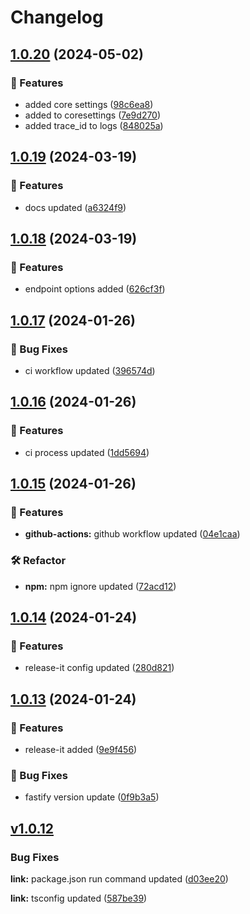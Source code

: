 # Changelog

## [1.0.20](https://github.com/helorobo/helocore/compare/v1.0.19...v1.0.20) (2024-05-02)


### :rocket: Features

* added core settings ([98c6ea8](https://github.com/helorobo/helocore/commit/98c6ea86bd676145f251a67dd809182df6db633c))
* added to coresettings ([7e9d270](https://github.com/helorobo/helocore/commit/7e9d270a2ec35e4d456dd6f92bda1c5207e09f42))
* added trace_id to logs ([848025a](https://github.com/helorobo/helocore/commit/848025ae0785a2f4b9a63b81681850dc2bab6acf))

## [1.0.19](https://github.com/helorobo/helocore/compare/v1.0.18...v1.0.19) (2024-03-19)


### :rocket: Features

* docs updated ([a6324f9](https://github.com/helorobo/helocore/commit/a6324f93a5b02ce30897ee8315c4b628a4db942f))

## [1.0.18](https://github.com/helorobo/helocore/compare/v1.0.17...v1.0.18) (2024-03-19)


### :rocket: Features

* endpoint options added ([626cf3f](https://github.com/helorobo/helocore/commit/626cf3f006510dccf49d202e2c13112d349a9895))

## [1.0.17](https://github.com/helorobo/helocore/compare/v1.0.16...v1.0.17) (2024-01-26)


### :bug: Bug Fixes

* ci workflow updated ([396574d](https://github.com/helorobo/helocore/commit/396574d99a51ac5d60a2f918eeb950a1a404a1a7))

## [1.0.16](https://github.com/helorobo/helocore/compare/v1.0.14...v1.0.16) (2024-01-26)


### :rocket: Features

* ci process updated ([1dd5694](https://github.com/helorobo/helocore/commit/1dd569486b7ca0a05fe8386ec6e8fbb2c3352ec8))

## [1.0.15](https://github.com/helorobo/helocore/compare/v1.0.14...v1.0.15) (2024-01-26)


### :rocket: Features

* **github-actions:** github workflow updated ([04e1caa](https://github.com/helorobo/helocore/commit/04e1caa4f152ff0764f0b828e8d07595c4d2b0cf))


### :hammer_and_wrench: Refactor

* **npm:** npm ignore updated ([72acd12](https://github.com/helorobo/helocore/commit/72acd12885c5cb5ef28cca696dd653a7a382e41c))

## [1.0.14](https://github.com/helorobo/helocore/compare/v1.0.13...v1.0.14) (2024-01-24)


### :rocket: Features

* release-it config updated ([280d821](https://github.com/helorobo/helocore/commit/280d821ec5aea7989e1b024f7f873d7d4db113d0))

## [1.0.13](https://github.com/helorobo/helocore/compare/v1.0.12...v1.0.13) (2024-01-24)


### :rocket: Features

* release-it added ([9e9f456](https://github.com/helorobo/helocore/commit/9e9f456a16de406dbd6e6ac74848bb9fc7be8c93))


### :bug: Bug Fixes

* fastify version update ([0f9b3a5](https://github.com/helorobo/helocore/commit/0f9b3a525718aaff70f0c59d498987cdec662aff))

## [v1.0.12](https://github.com/helorobo/helocore/compare/v1.0.11...v1.0.12)

### Bug Fixes

**link:** package.json run command updated ([d03ee20](https://github.com/helorobo/helocore/commit/d03ee203fcd090595518c02c430eacb939a15068))

**link:** tsconfig updated ([587be39](https://github.com/helorobo/helocore/commit/587be39fc38539df8e38a9f3e0d607f2174431e7))
